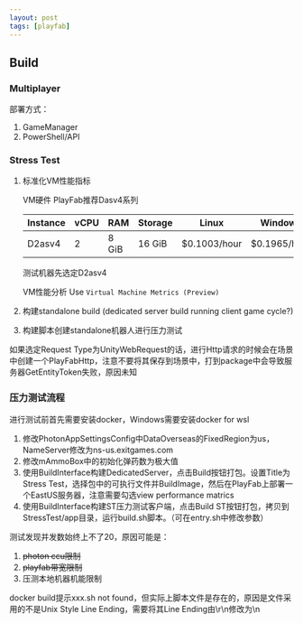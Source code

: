 ```yaml
---
layout: post
tags: [playfab]
---
```

## Build

### Multiplayer

部署方式：
1. GameManager
2. PowerShell/API

### Stress Test

1. 标准化VM性能指标

	VM硬件
	PlayFab推荐Dasv4系列

	|Instance|vCPU|RAM|Storage|Linux|Windows|
	|-|-|-|-|-|-|
	|D2asv4|2|8 GiB|16 GiB|$0.1003/hour|$0.1965/hour|

	测试机器先选定D2asv4

	VM性能分析
	Use `Virtual Machine Metrics (Preview)`

2. 构建standalone build (dedicated server build running client game cycle?)

3. 构建脚本创建standalone机器人进行压力测试

如果选定Request Type为UnityWebRequest的话，进行Http请求的时候会在场景中创建一个PlayFabHttp，注意不要将其保存到场景中，打到package中会导致服务器GetEntityToken失败，原因未知

### 压力测试流程

进行测试前首先需要安装docker，Windows需要安装docker for wsl
1. 修改PhotonAppSettingsConfig中DataOverseas的FixedRegion为us，NameServer修改为ns-us.exitgames.com
2. 修改mAmmoBox中的初始化弹药数为极大值
3. 使用BuildInterface构建DedicatedServer，点击Build按钮打包。设置Title为Stress Test，选择包中的可执行文件并BuildImage，然后在PlayFab上部署一个EastUS服务器，注意需要勾选view performance matrics
4. 使用BuildInterface构建ST压力测试客户端，点击Build ST按钮打包，拷贝到StressTest/app目录，运行build.sh脚本。（可在entry.sh中修改参数）

测试发现并发数始终上不了20，原因可能是：
1. ~~photon ccu限制~~
2. ~~playfab带宽限制~~
3. 压测本地机器机能限制

docker build提示xxx.sh not found，但实际上脚本文件是存在的，原因是文件采用的不是Unix Style Line Ending，需要将其Line Ending由\r\n修改为\n
